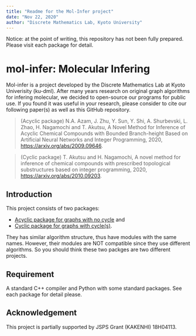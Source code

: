 ```yaml
---
title: "Readme for the Mol-Infer project"
date: "Nov 22, 2020"
author: "Discrete Mathematics Lab, Kyoto University"
---
```


Notice: at the point of writing, this repository has not been fully prepared. Please visit each package for detail.

# mol-infer: Molecular Infering

Mol-infer is a project developed by the Discrete Mathematics Lab at Kyoto Univerisity (ku-dml).
After many years research on original graph algorithms for infering molecular,
we decided to open-source our programs for public use.
If you found it was useful in your research, please consider to cite our following paper(s) as well as this GitHub repository.

> (Acyclic package) N.A. Azam, J. Zhu, Y. Sun, Y. Shi, A. Shurbevski, L. Zhao, H. Nagamochi and T. Akutsu, A Novel Method for Inference of Acyclic Chemical Compounds with Bounded Branch-height Based on Artificial Neural Networks and Integer Programming, 2020, https://arxiv.org/abs/2009.09646.

> (Cyclic package) T. Akutsu and H. Nagamochi, A novel method for inference of chemical compounds with prescribed topological substructures based on integer programming, 2020, https://arxiv.org/abs/2010.09203.

## Introduction

This project consists of two packages:
+ [Acyclic package for graphs with no cycle](Acyclic/) and
+ [Cyclic package for graphs with cycle(s)](Cyclic/).

They has similar algorithm structure, thus have modules with the same names. However, their modules are NOT compatible since they use different algorithms. So you should think these two packges are two different projects.

## Requirement

A standard C++ compiler and Python with some standard packages. See each package for detail please.

## Acknowledgement

This project is partially supported by JSPS Grant (KAKENHI) 18H04113.
